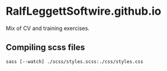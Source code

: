 # RalfLeggettSoftwire.github.io

Mix of CV and training exercises.

## Compiling scss files

`sass [--watch] ./scss/styles.scss:./css/styles.css`